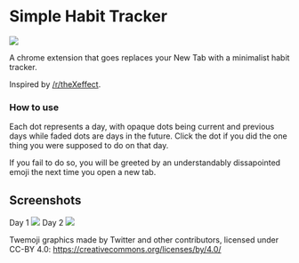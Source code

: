 # Simple Habit Tracker
[![](https://developer.chrome.com/webstore/images/ChromeWebStore_BadgeWBorder_v2_206x58.png)](https://chrome.google.com/webstore/detail/simple-habit-tracker/cndpjnlmeibpkoadaacmbdhmackmbfgj?hl=en&authuser=3)

A chrome extension that goes replaces your New Tab with a minimalist habit tracker.

Inspired by [/r/theXeffect](https://www.reddit.com/r/theXeffect/).

### How to use

Each dot represents a day, with opaque dots being current and previous days while faded dots are days in the future. Click the dot if you did the one thing you were supposed to do on that day.

If you fail to do so, you will be greeted by an understandably dissapointed emoji the next time you open a new tab.

## Screenshots

Day 1
![](https://i.imgur.com/Doh5u3C.png)
Day 2
![](https://i.imgur.com/lkXLnR1.png)


Twemoji graphics made by Twitter and other contributors, licensed under CC-BY 4.0: https://creativecommons.org/licenses/by/4.0/